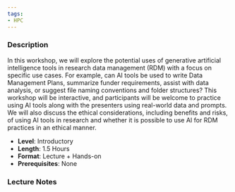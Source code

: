 ```yaml
---
tags:
- HPC
---
```

### Description
In this workshop, we will explore the potential uses of generative artificial intelligence tools in research data management (RDM) with a focus on specific use cases. For example, can AI tools be used to write Data Management Plans, summarize funder requirements, assist with data analysis, or suggest file naming conventions and folder structures? This workshop will be interactive, and participants will be welcome to practice using AI tools along with the presenters using real-world data and prompts. We will also discuss the ethical considerations, including benefits and risks, of using AI tools in research and whether it is possible to use AI for RDM practices in an ethical manner.
- **Level**: Introductory
- **Length**: 1.5 Hours
- **Format**: Lecture + Hands-on
- **Prerequisites**: None
### Lecture Notes

